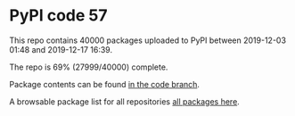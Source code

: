 # PyPI code 57

This repo contains 40000 packages uploaded to PyPI between 
2019-12-03 01:48 and 2019-12-17 16:39.

The repo is 69% (27999/40000) complete.

Package contents can be found [in the code branch](https://github.com/pypi-data/pypi-mirror-57/tree/code/packages).

A browsable package list for all repositories [all packages here](https://pypi-data.github.io/website/repositories/pypi-mirror-57).


